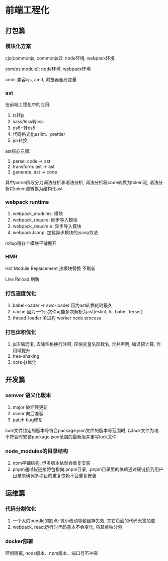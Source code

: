 # 前端工程化

## 打包篇

### 模块化方案

cjs(commonjs, commonjs2): node环境, webpack环境

esm(es module): node环境, webpack环境

umd: 兼容cjs, amd, 浏览器全局变量

### ast

在前端工程化中的应用:

1. ts转js
2. sass/less转css
3. es6+转es5
4. 代码格式化eslint、prettier
5. jsx转换

ast核心三部:

1. parse: code -> ast
2. transform: ast -> ast
3. generate: ast -> code

其中parse阶段分为词法分析和语法分析, 词法分析将code转换为token流, 语法分析将token流转换为结构化ast

### webpack runtime

1. webpack_modules: 模块
2. webpack_require: 同步导入模块
3. webpack_require.e: 异步导入模块
4. webpackJsonp: 加载异步模块的jsonp方法

rollup将各个模块平铺展开

### HMR

Hot Module Replacement 热模块替换 不刷新

Live Reload 刷新

### 打包速度优化

1. babel-loader -> swc-loader 因为ast转换耗时最久
2. cache 因为一个js文件可能多次解析为ast(eslint, ts, babel, terser)
3. thread-loader 多进程 worker node process

### 打包体积优化

1. js压缩混淆, 去除空格换行注释, 压缩变量名函数名, 合并声明, 编译预计算, 作用域提升
2. tree-shaking
3. core-js优化

## 开发篇

### semver 语义化版本

1. major 破坏性更新
2. minor 向后兼容
3. patch bug修复

lock文件锁定的版本号符合package.json文件的版本号范围时, 以lock文件为准. 不符合时安装package.json范围的最新版并重写lock文件

### node_modules的目录结构

1. npm平铺结构, 但多版本依然会重复安装
2. pnpm通过软链接将包指向.pnpm目录, .pnpm目录里的依赖通过硬链接到用户目录来确保多项目的重复依赖不会重复安装

## 运维篇

### 代码分割优化

1. 一个大的bundle的缺点: 微小改动导致缓存失效, 其它页面的代码无需加载
2. webpack, react运行时代码基本不会变化, 将其单独分包

### docker部署

环境隔离, node版本、npm版本、端口号不冲突
